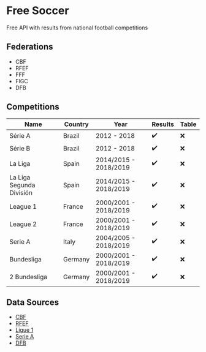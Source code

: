 # Free Soccer

Free API with results from national football competitions

## Federations

* CBF
* RFEF
* FFF
* FIGC
* DFB

## Competitions

Name | Country | Year | Results | Table
------------ | ------------- | ------------- | ------------- | -------------
Série A | Brazil | 2012 - 2018 | :heavy_check_mark: | :x:
Série B | Brazil | 2012 - 2018 | :heavy_check_mark: | :x:
La Liga | Spain | 2014/2015 - 2018/2019 | :heavy_check_mark: | :x:
La Liga Segunda División | Spain | 2014/2015 - 2018/2019 | :heavy_check_mark: | :x:
League 1 | France | 2000/2001 - 2018/2019 | :heavy_check_mark: | :x:
League 2 | France | 2000/2001 - 2018/2019 | :heavy_check_mark: | :x:
Serie A | Italy | 2004/2005 - 2018/2019 | :heavy_check_mark: | :x:
Bundesliga | Germany | 2000/2001 - 2018/2019 | :heavy_check_mark: | :x:
2 Bundesliga | Germany | 2000/2001 - 2018/2019 | :heavy_check_mark: | :x:

## Data Sources

* [CBF](http://cbf.com.br/)
* [RFEF](http://www.rfef.es/)
* [Ligue 1](https://www.ligue1.com/)
* [Serie A](http://www.legaseriea.it/)
* [DFB](https://www.dfb.de/)